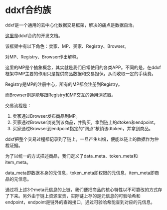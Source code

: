 # ddxf合约族

ddxf是一个通用的去中心化数据交易框架，解决的痛点是数据自治。

[这里](https://ont-bizsuite.github.io/ddxf-contract-suite/ddxf/)是ddxf合约的开发文档。

该框架中有以下角色：卖家、MP、买家、Registry、Browser。

对MP、Registry、Browser作出解释。

这里的MP是个抽象概念，其实就是我们日常使用的各类APP。不同的是，在ddxf框架中MP主要的作用只是提供商品数据和交易担保，从而收取一定的手续费。

Registry是MP的注册中心，所有的MP都会注册到Registry。

而Browser则是能够跟Registry和MP交互的通用浏览器。

交易流程是：

1. 卖家通过Browser发布商品到MP。
2. 买家通过Browser浏览到该商品，并购买，拿到链上的dtoken和endpoint。
3. 买家通过Browser到endpoint指定的“网点”核销该dtoken，并拿到商品。

ddxf把整个交易过程都记录到了链上，一旦产生纠纷，便能以链上的数据作为仲裁证据。

为了以统一的方式描述商品，我们定义了data_meta、token_meta和item_meta。

data_meta即数据本身的元信息，token_meta即权限的元信息，item_meta即商品的元信息。

通过将上述3个meta元信息的上链，我们便把商品的核心特性以不可篡改的方式存了下来。另外由于链上资源宝贵，实际链上存的是元信息的可验哈希和endpoint，endpoint是链外的查询接口，通过可验哈希能查到对应的元信息。

